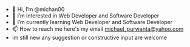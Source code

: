 - 👋 Hi, I’m @michan00
- 👀 I’m interested in Web Developer and Software Developer
- 🌱 I’m currently learning Web Developer and Software Developer
- 📫 How to reach me here's my email michael_purwanta@yahoo.com
- im still new any suggestion or constructive input are welcome
<!---
michan00/michan00 is a ✨ special ✨ repository because its `README.md` (this file) appears on your GitHub profile.
You can click the Preview link to take a look at your changes.
--->
